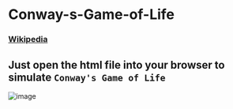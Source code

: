 # Conway-s-Game-of-Life

### <a href='https://en.wikipedia.org/wiki/Conway%27s_Game_of_Life'>Wikipedia</a>

## Just open the html file into your browser to simulate `Conway's Game of Life`

![image](https://user-images.githubusercontent.com/48802492/127483328-542c7246-fbd0-4fef-922e-d76bbdef6178.png)
